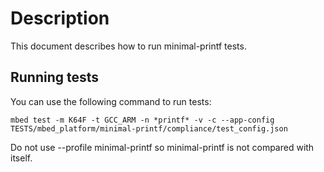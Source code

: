 # Description

This document describes how to run minimal-printf tests.

## Running tests

You can use the following command to run tests:

`mbed test -m K64F -t GCC_ARM -n *printf* -v -c --app-config TESTS/mbed_platform/minimal-printf/compliance/test_config.json`

Do not use --profile minimal-printf so minimal-printf is not compared with itself.
